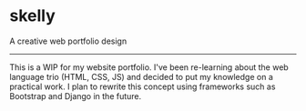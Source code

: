 # skelly
A creative web portfolio design

---

This is a WIP for my website portfolio. I've been re-learning about the web language trio (HTML, CSS, JS) and decided to put my knowledge on a practical work. I plan to rewrite this concept using frameworks such as Bootstrap and Django in the future.
